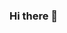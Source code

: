 ### Hi there 👋

<!--
**brendanxure/brendanxure** is a ✨ _special_ ✨ repository because its `README.md` (this file) appears on your GitHub profile.

Here are some ideas to get you started:

- 🔭 I’m currently working on something that will blow your mind...
- 🌱 I’m currently learning more to improve my skills...
- 👯 I’m looking to collaborate on with developers with fascinating skills...
- 🤔 I’m looking for help with Relational Database...
- 💬 Ask me about ReactJs, NextJs, NodeJs, MongoDB...
- 📫 How to reach me: brendanxure@outlook.com...
- 😄 Pronouns: ...
- ⚡ Fun fact: I love life...
-->
